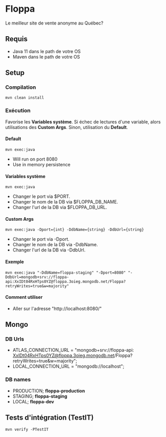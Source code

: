 # Floppa

Le meilleur site de vente anonyme au Québec?

## Requis

- Java 11 dans le path de votre OS
- Maven dans le path de votre OS

## Setup

### Compilation

```
mvn clean install
```

### Exécution
Favorise les **Variables système**. 
Si échec de lectures d'une variable, alors utilisations des **Custom Args**. 
Sinon, utilisation du **Default**.
#### Default
```
mvn exec:java
```
- Will run on port 8080
- Use in memory persistence
#### Variables système
```
mvn exec:java
```
- Changer le port via $PORT.
- Changer le nom de la DB via $FLOPPA_DB_NAME.
- Changer l'url de la DB via $FLOPPA_DB_URL.
#### Custom Args
```
mvn exec:java -Dport={int} -DdbName={string} -DdbUrl={string}
```
- Changer le port via -Dport.
- Changer le nom de la DB via -DdbName.
- Changer l'url de la DB via -DdbUrl.
#### Exemple
```
mvn exec:java "-DdbName=floppa-staging" "-Dport=8080" "-DdbUrl=mongodb+srv://floppa-api:XxIDt04RxHTps0YZ@floppa.3oieg.mongodb.net/Floppa?retryWrites=true&w=majority"
```
#### Comment utiliser
- Aller sur l'adresse "http://localhost:8080/" 

## Mongo
### DB Urls
- ATLAS_CONNECTION_URL = "mongodb+srv://floppa-api:
  XxIDt04RxHTps0YZ@floppa.3oieg.mongodb.net/Floppa?retryWrites=true&w=majority";
- LOCAL_CONNECTION_URL = "mongodb://localhost";

### DB names

- PRODUCTION; **floppa-production**
- STAGING; **floppa-staging**
- LOCAL; **floppa-dev**

## Tests d'intégration (TestIT)
```
mvn verify -PTestIT
```
